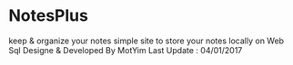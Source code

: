 # NotesPlus
keep &amp; organize your notes
simple site to store your notes locally on Web Sql
Designe & Developed By MotYim
Last Update : 04/01/2017  
